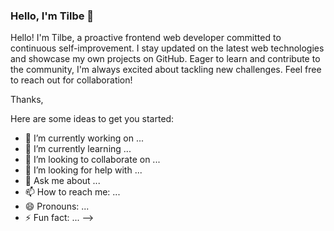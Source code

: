 ### Hello, I'm Tilbe 👋
Hello! I'm Tilbe, a proactive frontend web developer committed to continuous self-improvement. I stay updated on the latest web technologies and showcase my own projects on GitHub. Eager to learn and contribute to the community, I'm always excited about tackling new challenges. Feel free to reach out for collaboration!

Thanks,

Here are some ideas to get you started:

- 🔭 I’m currently working on ...
- 🌱 I’m currently learning ...
- 👯 I’m looking to collaborate on ...
- 🤔 I’m looking for help with ...
- 💬 Ask me about ...
- 📫 How to reach me: ...
- 😄 Pronouns: ...
- ⚡ Fun fact: ...
-->
